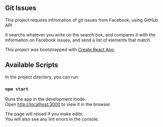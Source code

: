 ## Git Issues

This project requires infromation of git issues from Facebook, using GitHub API

It searchs whatever you write on the search box, and compares it with the information on Facebook issues, and send a list of elements that match.

This project was bootstrapped with [Create React App](https://github.com/facebook/create-react-app).

## Available Scripts

In the project directory, you can run:

### `npm start`

Runs the app in the development mode.<br />
Open [http://localhost:3000](http://localhost:3000) to view it in the browser.

The page will reload if you make edits.<br />
You will also see any lint errors in the console.
